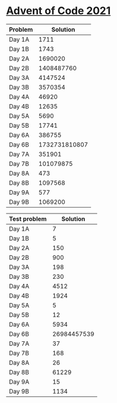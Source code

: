 # [Advent of Code 2021](https://adventofcode.com/2021)

| Problem | Solution |
|---------|----------|
|Day 1A| 1711 |
|Day 1B| 1743 |
|Day 2A| 1690020 |
|Day 2B| 1408487760 |
|Day 3A| 4147524 |
|Day 3B| 3570354 |
|Day 4A| 46920 |
|Day 4B| 12635 |
|Day 5A| 5690 |
|Day 5B| 17741 |
|Day 6A| 386755 |
|Day 6B| 1732731810807 |
|Day 7A| 351901 |
|Day 7B| 101079875 |
|Day 8A| 473 |
|Day 8B| 1097568 |
|Day 9A| 577 |
|Day 9B| 1069200 |

| Test problem | Solution |
|--------------|----------|
|Day 1A| 7 |
|Day 1B| 5 |
|Day 2A| 150 |
|Day 2B| 900 |
|Day 3A| 198 |
|Day 3B| 230 |
|Day 4A| 4512 |
|Day 4B| 1924 |
|Day 5A| 5 |
|Day 5B| 12 |
|Day 6A| 5934 |
|Day 6B| 26984457539 |
|Day 7A| 37 |
|Day 7B| 168 |
|Day 8A| 26 |
|Day 8B| 61229 |
|Day 9A| 15 |
|Day 9B| 1134 |
